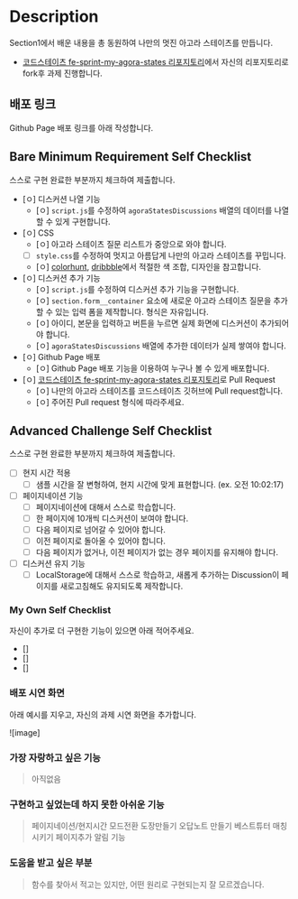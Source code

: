 # Description

Section1에서 배운 내용을 총 동원하여 나만의 멋진 아고라 스테이츠를 만듭니다.

- [코드스테이츠 fe-sprint-my-agora-states 리포지토리](https://github.com/codestates-seb/fe-sprint-my-agora-states)에서 자신의 리포지토리로 fork후 과제 진행합니다.

## 배포 링크

Github Page 배포 링크를 아래 작성합니다.

## Bare Minimum Requirement Self Checklist

스스로 구현 완료한 부분까지 체크하여 제출합니다.

- [ㅇ] 디스커션 나열 기능
    - [ㅇ] `script.js`를 수정하여 `agoraStatesDiscussions` 배열의 데이터를 나열할 수 있게 구현합니다.
- [ㅇ] CSS
    - [ㅇ] 아고라 스테이츠 질문 리스트가 중앙으로 와야 합니다.
    - [ ] `style.css`를 수정하여 멋지고 아름답게 나만의 아고라 스테이츠를 꾸밉니다.
    - [ㅇ] [colorhunt](https://colorhunt.co/palettes/popular), [dribbble](https://dribbble.com/)에서 적절한 색 조합, 디자인을 참고합니다.
- [ㅇ] 디스커션 추가 기능
    - [ㅇ] `script.js`를 수정하여 디스커션 추가 기능을 구현합니다.
    - [ㅇ] `section.form__container` 요소에 새로운 아고라 스테이츠 질문을 추가할 수 있는 입력 폼을 제작합니다. 형식은 자유입니다.
    - [ㅇ] 아이디, 본문을 입력하고 버튼을 누르면 실제 화면에 디스커션이 추가되어야 합니다.
    - [ㅇ] `agoraStatesDiscussions` 배열에 추가한 데이터가 실제 쌓여야 합니다.
- [ㅇ] Github Page 배포
  - [ㅇ] Github Page 배포 기능을 이용하여 누구나 볼 수 있게 배포합니다.
- [ㅇ] [코드스테이츠 fe-sprint-my-agora-states 리포지토리](https://github.com/codestates-seb/fe-sprint-my-agora-states)로 Pull Request
  - [ㅇ] 나만의 아고라 스테이츠를 코드스테이츠 깃허브에 Pull request합니다.
  - [ㅇ] 주어진 Pull request 형식에 따라주세요.

## Advanced Challenge Self Checklist

스스로 구현 완료한 부분까지 체크하여 제출합니다.

- [ ] 현지 시간 적용
    - [ ] 샘플 시간을 잘 변형하여, 현지 시간에 맞게 표현합니다. (ex. 오전 10:02:17)
- [ ] 페이지네이션 기능
    - [ ] 페이지네이션에 대해서 스스로 학습합니다.
    - [ ] 한 페이지에 10개씩 디스커션이 보여야 합니다.
    - [ ] 다음 페이지로 넘어갈 수 있어야 합니다.
    - [ ] 이전 페이지로 돌아올 수 있어야 합니다.
    - [ ] 다음 페이지가 없거나, 이전 페이지가 없는 경우 페이지를 유지해야 합니다.
- [ ] 디스커션 유지 기능
    - [ ] LocalStorage에 대해서 스스로 학습하고, 새롭게 추가하는 Discussion이 페이지를 새로고침해도 유지되도록 제작합니다.

### My Own Self Checklist

자신이 추가로 더 구현한 기능이 있으면 아래 적어주세요.

- []
- []
- []

### 배포 시연 화면

아래 예시를 지우고, 자신의 과제 시연 화면을 추가합니다.

 ![image]
 
### 가장 자랑하고 싶은 기능

> 아직없음 

### 구현하고 싶었는데 하지 못한 아쉬운 기능

> 페이지네이션/현지시간
> 모드전환
> 도장만들기
> 오답노트 만들기
> 베스트튜터 매칭 시키기
> 페이지추가 알림 기능  

### 도움을 받고 싶은 부분

> 함수를 찾아서 적고는 있지만, 
어떤 원리로 구현되는지 잘 모르겠습니다.
> 
